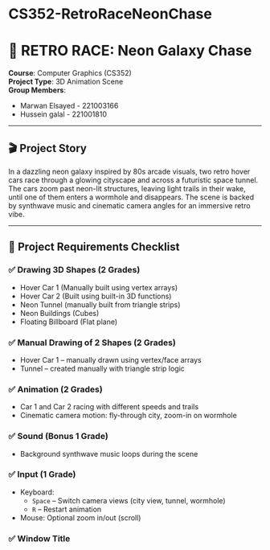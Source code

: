 # CS352-RetroRaceNeonChase

# 🚀 RETRO RACE: Neon Galaxy Chase

**Course**: Computer Graphics (CS352)  
**Project Type**: 3D Animation Scene  
**Group Members**:  
- Marwan Elsayed - 221003166 
- Hussein galal - 221001810

---

## 🎬 Project Story

In a dazzling neon galaxy inspired by 80s arcade visuals, two retro hover cars race through a glowing cityscape and across a futuristic space tunnel. The cars zoom past neon-lit structures, leaving light trails in their wake, until one of them enters a wormhole and disappears. The scene is backed by synthwave music and cinematic camera angles for an immersive retro vibe.

---

## 🧩 Project Requirements Checklist

### ✅ Drawing 3D Shapes (2 Grades)
- Hover Car 1 (Manually built using vertex arrays)
- Hover Car 2 (Built using built-in 3D functions)
- Neon Tunnel (manually built from triangle strips)
- Neon Buildings (Cubes)
- Floating Billboard (Flat plane)

### ✅ Manual Drawing of 2 Shapes (2 Grades)
- Hover Car 1 – manually drawn using vertex/face arrays  
- Tunnel – created manually with triangle strip logic

### ✅ Animation (2 Grades)
- Car 1 and Car 2 racing with different speeds and trails
- Cinematic camera motion: fly-through city, zoom-in on wormhole

### ✅ Sound (Bonus 1 Grade)
- Background synthwave music loops during the scene

### ✅ Input (1 Grade)
- Keyboard:
  - `Space` – Switch camera views (city view, tunnel, wormhole)
  - `R` – Restart animation
- Mouse: Optional zoom in/out (scroll)

### ✅ Window Title
